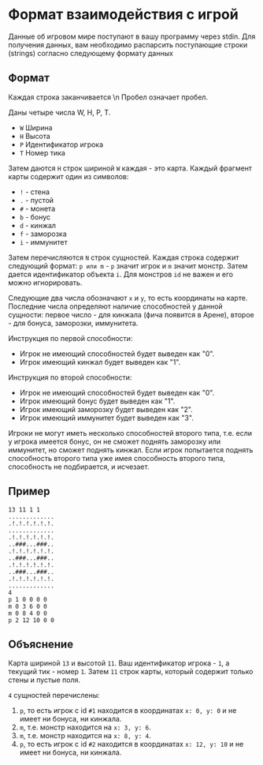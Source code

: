 # Формат взаимодействия с игрой

Данные об игровом мире поступают в вашу программу через stdin. Для получения данных, вам необходимо распарсить поступающие строки (strings) согласно следующему формату данных

## Формат

Каждая строка заканчивается \n Пробел означает пробел.

Даны четыре числа W, H, P, T.
- `W` Ширина
- `H` Высота
- `P` Идентификатор игрока
- `T` Номер тика

Затем даются `H` строк шириной `W` каждая - это карта. Каждый фрагмент карты содержит один из символов:
- `!` - стена
- `.` - пустой
- `#` - монета
- `b` - бонус
- `d` - кинжал
- `f` - заморозка
- `i` - иммунитет

Затем перечисляются `N` строк сущностей. Каждая строка содержит следующий формат: `p или m` - `p` значит игрок и `m` значит монстр. Затем дается идентификатор объекта `i`. Для монстров `id` не важен и его можно игнорировать.

Следующие два числа обозначают `x` и `y`, то есть координаты на карте. Последние числа определяют наличие способностей у данной сущности: первое число - для кинжала (фича появится в Арене), второе - для бонуса, заморозки, иммунитета.

Инструкция по первой способности:
- Игрок не имеющий способностей будет выведен как "0".
- Игрок имеющий кинжал будет выведен как "1".

Инструкция по второй способности:
- Игрок не имеющий способностей будет выведен как "0".
- Игрок имеющий бонус будет выведен как "1".
- Игрок имеющий заморозку будет выведен как "2".
- Игрок имеющий иммунитет будет выведен как "3".

Игроки не могут иметь несколько способностей второго типа, т.е. если у игрока имеется бонус, он не сможет поднять заморозку или иммунитет, но сможет поднять кинжал. Если игрок попытается поднять способность второго типа уже имея способность второго типа, способность не подбирается, и исчезает.

## Пример

```
13 11 1 1
.............
.!.!.!.!.!.!.
.............
.!.!.!.!.!.!.
..###...###..
.!.!.!.!.!.!.
..###...###..
.!.!.!.!.!.!.
..###...###..
.!.!.!.!.!.!.
.............
4
p 1 0 0 0 0
m 0 3 6 0 0
m 0 8 4 0 0
p 2 12 10 0 0
```

## Объяснение

Карта шириной `13` и высотой `11`. Ваш идентификатор игрока - `1`, а текущий тик - номер `1`. Затем `11` строк карты, который содержит только стены и пустые поля.

`4` сущностей перечислены:
1. `p`, то есть игрок с id `#1` находится в координатах `x: 0, y: 0` и не имеет ни бонуса, ни кинжала.
2. `m`, т.е. монстр находится на `x: 3, y: 6`.
3. `m`, т.е. монстр находится на `x: 8, y: 4`.
4. `p`, то есть игрок с id `#2` находится в координатах `x: 12, y: 10` и не имеет ни бонуса, ни кинжала.
